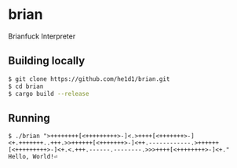 # brian
Brianfuck Interpreter

## Building locally

```bash
$ git clone https://github.com/he1d1/brian.git 
$ cd brian
$ cargo build --release
```

## Running

```
$ ./brian ">++++++++[<+++++++++>-]<.>++++[<+++++++>-]<+.+++++++..+++.>>++++++[<+++++++>-]<++.------------.>++++++[<+++++++++>-]<+.<.+++.------.--------.>>>++++[<++++++++>-]<+."
Hello, World!⏎
```
